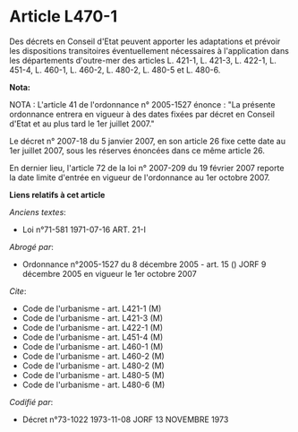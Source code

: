 # Article L470-1

Des décrets en Conseil d'Etat peuvent apporter les adaptations et prévoir les dispositions transitoires éventuellement
nécessaires à l'application dans les départements d'outre-mer des articles L. 421-1, L. 421-3, L. 422-1, L. 451-4, L. 460-1,
L. 460-2, L. 480-2, L. 480-5 et L. 480-6.

**Nota:**

NOTA : L'article 41 de l'ordonnance n° 2005-1527 énonce : "La présente ordonnance entrera en vigueur à des dates fixées par
décret en Conseil d'Etat et au plus tard le 1er juillet 2007."

Le décret n° 2007-18 du 5 janvier 2007, en son article 26 fixe cette date au 1er juillet 2007, sous les réserves énoncées
dans ce même article 26.

En dernier lieu, l'article 72 de la loi n° 2007-209 du 19 février 2007 reporte la date limite d'entrée en vigueur de
l'ordonnance au 1er octobre 2007.

**Liens relatifs à cet article**

_Anciens textes_:

  - Loi n°71-581 1971-07-16 ART. 21-I

_Abrogé par_:

  - Ordonnance n°2005-1527 du 8 décembre 2005 - art. 15 () JORF 9 décembre 2005 en vigueur le 1er octobre 2007

_Cite_:

  - Code de l'urbanisme - art. L421-1 (M)
  - Code de l'urbanisme - art. L421-3 (M)
  - Code de l'urbanisme - art. L422-1 (M)
  - Code de l'urbanisme - art. L451-4 (M)
  - Code de l'urbanisme - art. L460-1 (M)
  - Code de l'urbanisme - art. L460-2 (M)
  - Code de l'urbanisme - art. L480-2 (M)
  - Code de l'urbanisme - art. L480-5 (M)
  - Code de l'urbanisme - art. L480-6 (M)

_Codifié par_:

  - Décret n°73-1022 1973-11-08 JORF 13 NOVEMBRE 1973
